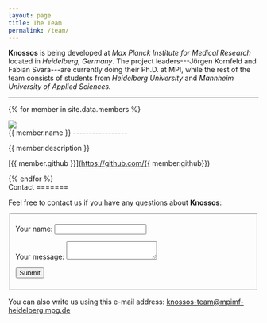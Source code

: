 ```yaml
---
layout: page
title: The Team
permalink: /team/
---
```

**Knossos** is being developed at *Max Planck Institute for
Medical Research* located in *Heidelberg, Germany*.
The project leaders---Jörgen Kornfeld and Fabian Svara---are currently doing
their Ph.D. at MPI, while the rest of the team consists of students from
*Heidelberg University* and *Mannheim University of Applied Sciences.*

* * *

{% for member in site.data.members %}
<div>
<aside>
<img src="{{ site.baseurl }}/img/{{ member.picture }}">
</aside>

<div>
{{ member.name }}
-----------------

{{ member.description }}

<i class=" fa fa-github"></i> [{{ member.github }}](https://github.com/{{ member.github}})
</div>
</div>
{% endfor %}

<div>
Contact
=======

Feel free to contact us if you have any questions about **Knossos**:

<fieldset>
<!-- http://forms.brace.io -->
<form>
<p>
<label for="text_field">Your name:</label>
<input type="text" id="text_field" />
</p>

<p>
<label for="text_area">Your message:</label>
<textarea id="text_area"></textarea>
</p>

<p><input class="button" type="submit" value="Submit" /></p>
</form>
</fieldset>

You can also write us using this e-mail address:
<span class="button">[knossos-team@mpimf-heidelberg.mpg.de](mailto:knossos-team@mpimf-heidelberg.mpg.de)
</span>
